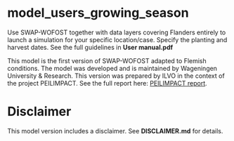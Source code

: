 # model_users_growing_season
Use SWAP-WOFOST together with data layers covering Flanders entirely to launch a simulation for your specific location/case. Specify the planting and harvest dates. See the full guidelines in **User manual.pdf**

This model is the first version of SWAP-WOFOST adapted to Flemish conditions. 
The model was developed and is maintained by Wageningen University & Research. 
This version was prepared by ILVO in the context of the project PEILIMPACT. See the full report here: [PEILIMPACT report](https://ilvo_plant-peilimpact_nl.curve.space/Samenvatting).


# Disclaimer

This model version includes a disclaimer. See **DISCLAIMER.md** for details.